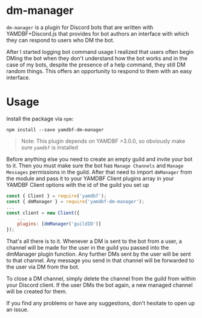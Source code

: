 # dm-manager
`dm-manager` is a plugin for Discord bots that are written with YAMDBF+Discord.js
that provides for bot authors an interface with which they can respond to users
who DM the bot.

After I started logging bot command usage I realized that users often begin DMing
the bot when they don't understand how the bot works and in the case of my bots,
despite the presence of a help command, they still DM random things. This offers
an opportunity to respond to them with an easy interface.

# Usage

Install the package via `npm`:
```
npm install --save yamdbf-dm-manager
```

>Note: This plugin depends on YAMDBF >3.0.0, so obviously make sure `yamdbf` is installed

Before anything else you need to create an empty guild and invite your bot to it.
Then you must make sure the bot has `Manage Channels` and `Manage Messages` permissions
in the guild. After that need to import `dmManager` from the module and pass it to your
YAMDBF Client plugins array in your YAMDBF Client options with the id of the guild you
set up

```js
const { Client } = require('yamdbf');
const { dmManager } = require('yamdbf-dm-manager');
...
const client = new Client({
	...
	plugins: [dmManager('guildID')]
});
```

That's all there is to it. Whenever a DM is sent to the bot from a user, a channel will
be made for the user in the guild you passed into the dmManager plugin function. Any
further DMs sent by the user will be sent to that channel. Any message you send in that
channel will be forwarded to the user via DM from the bot.

To close a DM channel, simply delete the channel from the guild from within your Discord
client. If the user DMs the bot again, a new managed channel will be created for them.

If you find any problems or have any suggestions, don't hesitate to open up an issue.
